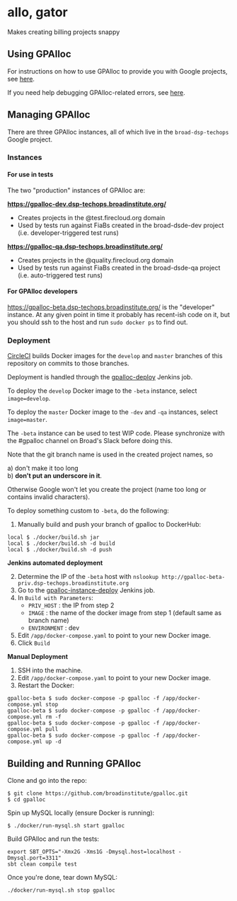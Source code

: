 # allo, gator

Makes creating billing projects snappy

## Using GPAlloc

For instructions on how to use GPAlloc to provide you with Google projects, see [here](USAGE.md).

If you need help debugging GPAlloc-related errors, see [here](HELP.md).

## Managing GPAlloc

There are three GPAlloc instances, all of which live in the `broad-dsp-techops` Google project.

### Instances

#### For use in tests

The two "production" instances of GPAlloc are:

**https://gpalloc-dev.dsp-techops.broadinstitute.org/**

* Creates projects in the @test.firecloud.org domain
* Used by tests run against FiaBs created in the broad-dsde-dev project (i.e. developer-triggered test runs)

**https://gpalloc-qa.dsp-techops.broadinstitute.org/**

* Creates projects in the @quality.firecloud.org domain
* Used by tests run against FiaBs created in the broad-dsde-qa project (i.e. auto-triggered test runs)

#### For GPAlloc developers

https://gpalloc-beta.dsp-techops.broadinstitute.org/ is the "developer" instance. At any given point in time it probably has recent-ish code on it, but you should ssh to the host and run `sudo docker ps` to find out.

### Deployment

[CircleCI](https://circleci.com/gh/broadinstitute/gpalloc) builds Docker images for the `develop` and `master` branches of this repository on commits to those branches.

Deployment is handled through the [gpalloc-deploy](https://fc-jenkins.dsp-techops.broadinstitute.org/job/gpalloc-deploy/) Jenkins job.

To deploy the `develop` Docker image to the `-beta` instance, select `image=develop`.

To deploy the `master` Docker image to the `-dev` and `-qa` instances, select `image=master`.

The `-beta` instance can be used to test WIP code. Please synchronize with the #gpalloc channel on Broad's Slack before doing this.

Note that the git branch name is used in the created project names, so  

a) don't make it too long  
b) **don't put an underscore in it**.  

Otherwise Google won't let you create the project (name too long or contains invalid characters).

To deploy something custom to `-beta`, do the following:

1. Manually build and push your branch of gpalloc to DockerHub:  
```
local $ ./docker/build.sh jar
local $ ./docker/build.sh -d build
local $ ./docker/build.sh -d push
```  
**Jenkins automated deployment**

2. Determine the IP of the `-beta` host with `nslookup http://gpalloc-beta-priv.dsp-techops.broadinstitute.org`
3. Go to the [gpalloc-instance-deploy](https://fc-jenkins.dsp-techops.broadinstitute.org/view/Deploy/job/gpalloc-instance-deploy/) Jenkins job.
4. In `Build with Parameters`:
   - `PRIV_HOST` : the IP from step 2
   - `IMAGE` : the name of the docker image from step 1 (default same as branch name)
   - `ENVIRONMENT` : dev
3. Edit `/app/docker-compose.yaml` to point to your new Docker image.
4. Click `Build`

**Manual Deployment**
1. SSH into the machine.
2. Edit `/app/docker-compose.yaml` to point to your new Docker image.
3. Restart the Docker:
```
gpalloc-beta $ sudo docker-compose -p gpalloc -f /app/docker-compose.yml stop
gpalloc-beta $ sudo docker-compose -p gpalloc -f /app/docker-compose.yml rm -f
gpalloc-beta $ sudo docker-compose -p gpalloc -f /app/docker-compose.yml pull
gpalloc-beta $ sudo docker-compose -p gpalloc -f /app/docker-compose.yml up -d
```

## Building and Running GPAlloc
Clone and go into the repo:
```
$ git clone https://github.com/broadinstitute/gpalloc.git
$ cd gpalloc
```
Spin up MySQL locally (ensure Docker is running):
```
$ ./docker/run-mysql.sh start gpalloc
```
Build GPAlloc and run the tests:
```
export SBT_OPTS="-Xmx2G -Xms1G -Dmysql.host=localhost -Dmysql.port=3311"
sbt clean compile test
```
Once you're done, tear down MySQL:
```
./docker/run-mysql.sh stop gpalloc
```
